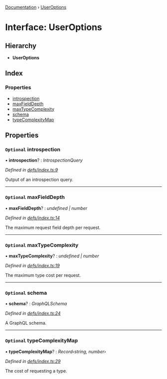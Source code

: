 [Documentation](../README.md) › [UserOptions](useroptions.md)

# Interface: UserOptions

## Hierarchy

* **UserOptions**

## Index

### Properties

* [introspection](useroptions.md#optional-introspection)
* [maxFieldDepth](useroptions.md#optional-maxfielddepth)
* [maxTypeComplexity](useroptions.md#optional-maxtypecomplexity)
* [schema](useroptions.md#optional-schema)
* [typeComplexityMap](useroptions.md#optional-typecomplexitymap)

## Properties

### `Optional` introspection

• **introspection**? : *IntrospectionQuery*

*Defined in [defs/index.ts:9](https://github.com/badbatch/graphql-box/blob/f1482f8/packages/request-parser/src/defs/index.ts#L9)*

Output of an introspection query.

___

### `Optional` maxFieldDepth

• **maxFieldDepth**? : *undefined | number*

*Defined in [defs/index.ts:14](https://github.com/badbatch/graphql-box/blob/f1482f8/packages/request-parser/src/defs/index.ts#L14)*

The maximum request field depth per request.

___

### `Optional` maxTypeComplexity

• **maxTypeComplexity**? : *undefined | number*

*Defined in [defs/index.ts:19](https://github.com/badbatch/graphql-box/blob/f1482f8/packages/request-parser/src/defs/index.ts#L19)*

The maximum type cost per request.

___

### `Optional` schema

• **schema**? : *GraphQLSchema*

*Defined in [defs/index.ts:24](https://github.com/badbatch/graphql-box/blob/f1482f8/packages/request-parser/src/defs/index.ts#L24)*

A GraphQL schema.

___

### `Optional` typeComplexityMap

• **typeComplexityMap**? : *Record‹string, number›*

*Defined in [defs/index.ts:29](https://github.com/badbatch/graphql-box/blob/f1482f8/packages/request-parser/src/defs/index.ts#L29)*

The cost of requesting a type.
